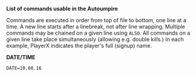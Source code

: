 **List of commands usable in the Autoumpire**

Commands are executed in order from top of file to bottom, one line at a time.
A new line starts after a linebreak, not after line wrapping.
Multiple commands may be chained on a given line using `ALSO`.
All commands on a given line take place simultaneously (allowing e.g. double kills.)
In each example, PlayerX indicates the player's full (signup) name.

**DATE/TIME**

```
DATE=10.08.16
```

